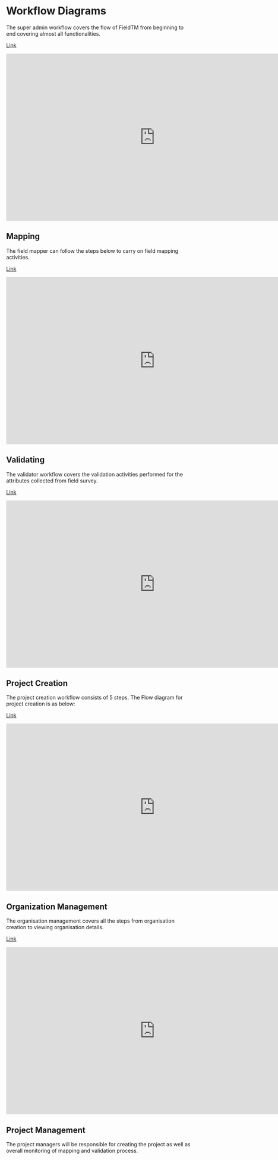 # Workflow Diagrams

The super admin workflow covers the flow of FieldTM from beginning to
end covering almost all functionalities.

[Link](https://www.figma.com/embed?embed_host=share&url=https%3A%2F%2Fwww.figma.com%2Fdesign%2Fql3I4DigHvFFbIGZUpEdjv%2FUser-flow-diagram%3Fnode-id%3D1-314%26t%3DvbkyN4gQXVOAnqgF-1)

<iframe
    style="border: none;"
    width="800"
    height="450"
    src="https://www.figma.com/embed?embed_host=share&url=https%3A%2F%2Fwww.figma.com%2Fdesign%2Fql3I4DigHvFFbIGZUpEdjv%2FUser-flow-diagram%3Fnode-id%3D1-314%26t%3DvbkyN4gQXVOAnqgF-1"
    allowfullscreen
></iframe>

## Mapping

The field mapper can follow the steps below to carry on
field mapping activities.

[Link](https://www.figma.com/embed?embed_host=share&url=https%3A%2F%2Fwww.figma.com%2Fdesign%2Fql3I4DigHvFFbIGZUpEdjv%2FUser-flow-diagram%3Fnode-id%3D1-135%26t%3DvbkyN4gQXVOAnqgF-1)

<iframe
    style="border: none;"
    width="800"
    height="450"
    src="https://www.figma.com/embed?embed_host=share&url=https%3A%2F%2Fwww.figma.com%2Fdesign%2Fql3I4DigHvFFbIGZUpEdjv%2FUser-flow-diagram%3Fnode-id%3D1-135%26t%3DvbkyN4gQXVOAnqgF-1"
    allowfullscreen
></iframe>

## Validating

The validator workflow covers the validation activities
performed for the attributes collected from
field survey.

[Link](https://www.figma.com/embed?embed_host=share&url=https%3A%2F%2Fwww.figma.com%2Fdesign%2Fql3I4DigHvFFbIGZUpEdjv%2FUser-flow-diagram%3Fnode-id%3D1-266%26t%3DvbkyN4gQXVOAnqgF-1)

<iframe
    style="border: none;"
    width="800"
    height="450"
    src="https://www.figma.com/embed?embed_host=share&url=https%3A%2F%2Fwww.figma.com%2Fdesign%2Fql3I4DigHvFFbIGZUpEdjv%2FUser-flow-diagram%3Fnode-id%3D1-266%26t%3DvbkyN4gQXVOAnqgF-1"
    allowfullscreen
></iframe>

## Project Creation

The project creation workflow consists of 5 steps. The
Flow diagram for project creation is as below:

[Link](https://www.figma.com/embed?embed_host=share&url=https%3A%2F%2Fwww.figma.com%2Fdesign%2Fql3I4DigHvFFbIGZUpEdjv%2FUser-flow-diagram%3Fnode-id%3D0-1%26t%3DvbkyN4gQXVOAnqgF-1)

<iframe
    style="border: none;"
    width="800"
    height="450"
    src="https://www.figma.com/embed?embed_host=share&url=https%3A%2F%2Fwww.figma.com%2Fdesign%2Fql3I4DigHvFFbIGZUpEdjv%2FUser-flow-diagram%3Fnode-id%3D0-1%26t%3DvbkyN4gQXVOAnqgF-1"
    allowfullscreen
></iframe>

## Organization Management

The organisation management covers all the steps from organisation
creation to viewing organisation details.

[Link](https://www.figma.com/embed?embed_host=share&url=https%3A%2F%2Fwww.figma.com%2Fdesign%2Fql3I4DigHvFFbIGZUpEdjv%2FUser-flow-diagram%3Fnode-id%3D1-218%26t%3DvbkyN4gQXVOAnqgF-1)

<iframe
    style="border: none;"
    width="800"
    height="450"
    src="https://www.figma.com/embed?embed_host=share&url=https%3A%2F%2Fwww.figma.com%2Fdesign%2Fql3I4DigHvFFbIGZUpEdjv%2FUser-flow-diagram%3Fnode-id%3D1-218%26t%3DvbkyN4gQXVOAnqgF-1"
    allowfullscreen
></iframe>

## Project Management

The project managers will be responsible for creating the project
as well as overall monitoring of
mapping and validation process.
